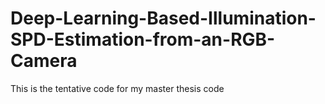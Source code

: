 # Deep-Learning-Based-Illumination-SPD-Estimation-from-an-RGB-Camera
This is the tentative code for my master thesis code

